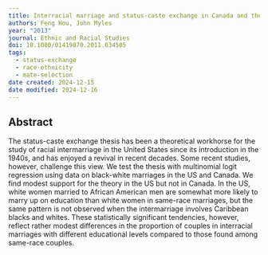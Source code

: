 ```yaml
---
title: Interracial marriage and status-caste exchange in Canada and the United States
authors: Feng Hou, John Myles
year: "2013"
journal: Ethnic and Racial Studies
doi: 10.1080/01419870.2011.634505
tags:
  - status-exchange
  - race-ethnicity
  - mate-selection
date created: 2024-12-15
date modified: 2024-12-16
---
```


## Abstract

The status-caste exchange thesis has been a theoretical workhorse for the study of racial intermarriage in the United States since its introduction in the 1940s, and has enjoyed a revival in recent decades. Some recent studies, however, challenge this view. We test the thesis with multinomial logit regression using data on black-white marriages in the US and Canada. We find modest support for the theory in the US but not in Canada. In the US, white women married to African American men are somewhat more likely to marry up on education than white women in same-race marriages, but the same pattern is not observed when the intermarriage involves Caribbean blacks and whites. These statistically significant tendencies, however, reflect rather modest differences in the proportion of couples in interracial marriages with different educational levels compared to those found among same-race couples.
